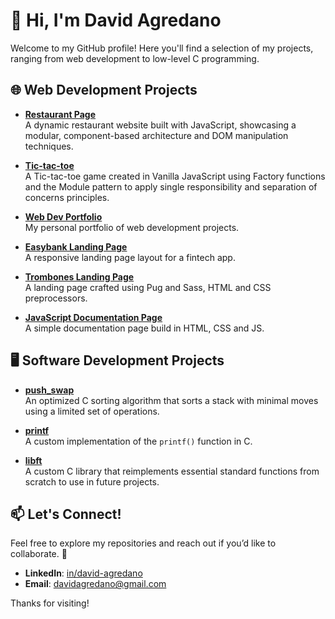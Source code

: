 # 👋 Hi, I'm David Agredano

Welcome to my GitHub profile! Here you'll find a selection of my projects, ranging from web development to low-level C programming.

## 🌐 Web Development Projects

- **[Restaurant Page](https://github.com/davidagredano/restaurant-page)**  
A dynamic restaurant website built with JavaScript, showcasing a modular, component-based architecture and DOM manipulation techniques.

- **[Tic-tac-toe](https://github.com/davidagredano/tic-tac-toe)**  
A Tic-tac-toe game created in Vanilla JavaScript using Factory functions and the Module pattern to apply single responsibility and separation of concerns principles.

- **[Web Dev Portfolio](https://github.com/davidagredano/portfolio)**  
My personal portfolio of web development projects.

- **[Easybank Landing Page](https://github.com/davidagredano/easybank-landing-page)**  
A responsive landing page layout for a fintech app.

- **[Trombones Landing Page](https://github.com/davidagredano/trombones-landing-page)**  
A landing page crafted using Pug and Sass, HTML and CSS preprocessors.

- **[JavaScript Documentation Page](https://github.com/davidagredano/javascript-documentation-page)**  
A simple documentation page build in HTML, CSS and JS.

## 🖥️ Software Development Projects

- **[push_swap](https://github.com/davidagredano/push_swap)**  
An optimized C sorting algorithm that sorts a stack with minimal moves using a limited set of operations.

- **[printf](https://github.com/davidagredano/printf)**  
A custom implementation of the `printf()` function in C.

- **[libft](https://github.com/davidagredano/libft)**  
A custom C library that reimplements essential standard functions from scratch to use in future projects.

## 📫 Let's Connect!

Feel free to explore my repositories and reach out if you’d like to collaborate. 🚀

- **LinkedIn**: [in/david-agredano](https://linkedin.com/in/david-agredano)
- **Email**: davidagredano@gmail.com
 
Thanks for visiting!

